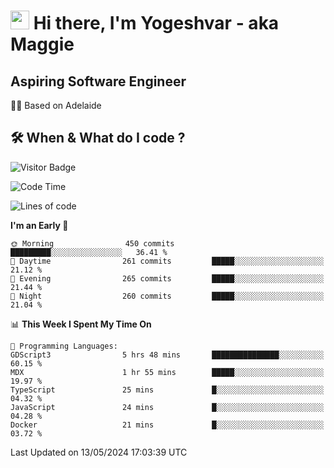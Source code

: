 <h1><img src="https://emojis.slackmojis.com/emojis/images/1531849430/4246/blob-sunglasses.gif?1531849430" width="30"/> Hi there, I'm Yogeshvar - aka Maggie</h1>

## Aspiring Software Engineer
🏂🏻  Based on Adelaide 

## 🛠 When & What do I code ?  

![Visitor Badge](https://visitor-badge.feriirawann.repl.co?username=yogeshvar&repo=yogeshvar&label=Visitors&style=plastic&color=%23457BFF&contentType=svg)

<!--START_SECTION:waka-->
![Code Time](http://img.shields.io/badge/Code%20Time-2%2C896%20hrs%2058%20mins-blue)

![Lines of code](https://img.shields.io/badge/From%20Hello%20World%20I%27ve%20Written-4.2%20million%20lines%20of%20code-blue)

**I'm an Early 🐤** 

```text
🌞 Morning                450 commits         █████████░░░░░░░░░░░░░░░░   36.41 % 
🌆 Daytime                261 commits         █████░░░░░░░░░░░░░░░░░░░░   21.12 % 
🌃 Evening                265 commits         █████░░░░░░░░░░░░░░░░░░░░   21.44 % 
🌙 Night                  260 commits         █████░░░░░░░░░░░░░░░░░░░░   21.04 % 
```


📊 **This Week I Spent My Time On** 

```text
💬 Programming Languages: 
GDScript3                5 hrs 48 mins       ███████████████░░░░░░░░░░   60.15 % 
MDX                      1 hr 55 mins        █████░░░░░░░░░░░░░░░░░░░░   19.97 % 
TypeScript               25 mins             █░░░░░░░░░░░░░░░░░░░░░░░░   04.32 % 
JavaScript               24 mins             █░░░░░░░░░░░░░░░░░░░░░░░░   04.28 % 
Docker                   21 mins             █░░░░░░░░░░░░░░░░░░░░░░░░   03.72 % 
```


 Last Updated on 13/05/2024 17:03:39 UTC
<!--END_SECTION:waka-->
